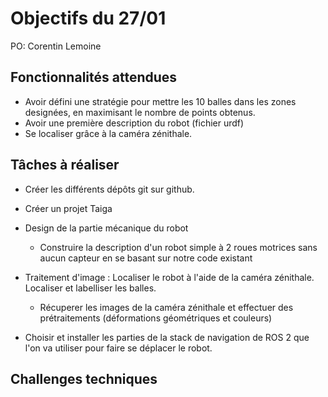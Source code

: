 # Objectifs du 27/01

PO: Corentin Lemoine


## Fonctionnalités attendues
- Avoir défini une stratégie pour mettre les 10 balles dans les zones designées, en maximisant le nombre de points obtenus.
- Avoir une première description du robot (fichier urdf)
- Se localiser grâce à la caméra zénithale.


## Tâches à réaliser

- Créer les différents dépôts git sur github.
- Créer un projet Taiga


- Design de la partie mécanique du robot
  - Construire la description d'un robot simple à 2 roues motrices sans aucun capteur en se basant sur notre code existant
- Traitement d'image : Localiser le robot à l'aide de la caméra zénithale. Localiser et labelliser les balles.
  - Récuperer les images de la caméra zénithale et effectuer des prétraitements (déformations géométriques et couleurs)
- Choisir et installer les parties de la stack de navigation de ROS 2 que l'on va utiliser pour faire se déplacer le robot.

## Challenges techniques


